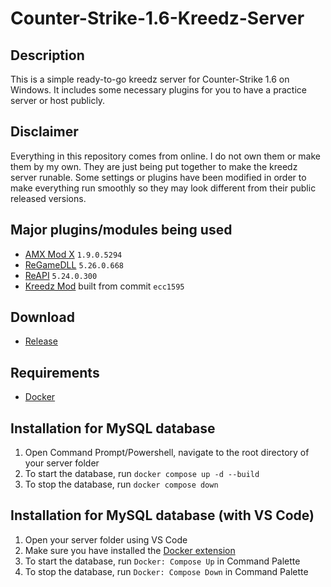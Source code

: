 # Counter-Strike-1.6-Kreedz-Server

## Description
This is a simple ready-to-go kreedz server for Counter-Strike 1.6 on Windows. It includes some necessary plugins for you to have a practice server or host publicly.

## Disclaimer
Everything in this repository comes from online. I do not own them or make them by my own. They are just being put together to make the kreedz server runable. Some settings or plugins have been modified in order to make everything run smoothly so they may look different from their public released versions.

## Major plugins/modules being used
* [AMX Mod X](https://github.com/alliedmodders/amxmodx) `1.9.0.5294`
* [ReGameDLL](https://github.com/rehlds/ReGameDLL_CS/tree/master) `5.26.0.668`
* [ReAPI](https://github.com/rehlds/ReAPI) `5.24.0.300`
* [Kreedz Mod](https://github.com/Theggv/Kreedz) built from commit `ecc1595`

## Download
* [Release](https://github.com/Xelopie/Counter-Strike-1.6-Kreedz-Server/releases)

## Requirements
* [Docker](https://www.docker.com/)

## Installation for MySQL database
1. Open Command Prompt/Powershell, navigate to the root directory of your server folder
2. To start the database, run `docker compose up -d --build`
3. To stop the database, run `docker compose down`

## Installation for MySQL database (with VS Code)
1. Open your server folder using VS Code
2. Make sure you have installed the [Docker extension](https://marketplace.visualstudio.com/items?itemName=ms-azuretools.vscode-docker)
3. To start the database, run `Docker: Compose Up` in Command Palette
4. To stop the database, run `Docker: Compose Down` in Command Palette